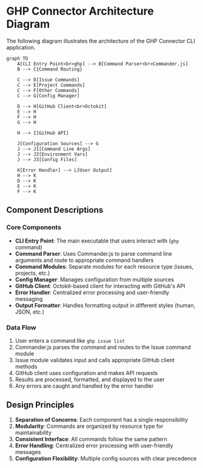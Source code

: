 # GHP Connector Architecture Diagram

The following diagram illustrates the architecture of the GHP Connector CLI application.

```mermaid
graph TD
    A[CLI Entry Point<br>ghp] --> B[Command Parser<br>Commander.js]
    B --> C{Command Routing}
    
    C --> D[Issue Commands]
    C --> E[Project Commands]
    C --> F[Other Commands]
    C --> G[Config Manager]
    
    D --> H[GitHub Client<br>Octokit]
    E --> H
    F --> H
    G --> H
    
    H --> I[GitHub API]
    
    J[Configuration Sources] --> G
    J --> J1[Command Line Args]
    J --> J2[Environment Vars]
    J --> J3[Config Files]
    
    K[Error Handler] --> L[User Output]
    H --> K
    D --> K
    E --> K
    F --> K
```

## Component Descriptions

### Core Components

- **CLI Entry Point**: The main executable that users interact with (`ghp` command)
- **Command Parser**: Uses Commander.js to parse command line arguments and route to appropriate command handlers
- **Command Modules**: Separate modules for each resource type (issues, projects, etc.)
- **Config Manager**: Manages configuration from multiple sources
- **GitHub Client**: Octokit-based client for interacting with GitHub's API
- **Error Handler**: Centralized error processing and user-friendly messaging
- **Output Formatter**: Handles formatting output in different styles (human, JSON, etc.)

### Data Flow

1. User enters a command like `ghp issue list`
2. Commander.js parses the command and routes to the Issue command module
3. Issue module validates input and calls appropriate GitHub client methods
4. GitHub client uses configuration and makes API requests
5. Results are processed, formatted, and displayed to the user
6. Any errors are caught and handled by the error handler

## Design Principles

1. **Separation of Concerns**: Each component has a single responsibility
2. **Modularity**: Commands are organized by resource type for maintainability
3. **Consistent Interface**: All commands follow the same pattern
4. **Error Handling**: Centralized error processing with user-friendly messages
5. **Configuration Flexibility**: Multiple config sources with clear precedence 